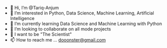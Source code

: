 - 👋 Hi, I’m @Tariq-Anjum
- 👀 I’m interested in Python, Data Science, Machine Learning, Artificial Intelligence
- 🌱 I’m currently learning Data Science and Machine Learning with Python
- 💞️ I’m looking to collaborate on all mode projects
- 💯 I want to be "The Scientist"
- 📫 How to reach me ... dooonster@gmail.com

<!---
Tariq-Anjum/Tariq-Anjum is a ✨ special ✨ repository because its `README.md` (this file) appears on your GitHub profile.
You can click the Preview link to take a look at your changes.
--->
